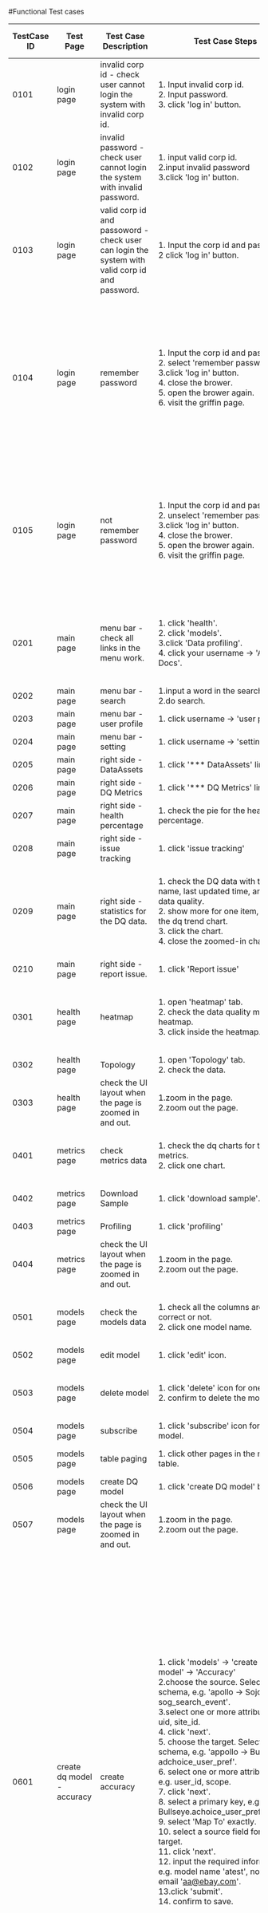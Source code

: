 <!--
Licensed to the Apache Software Foundation (ASF) under one or more
contributor license agreements.  See the NOTICE file distributed with
this work for additional information regarding copyright ownership.
The ASF licenses this file to you under the Apache License, Version 2.0
(the "License"); you may not use this file except in compliance with
the License.  You may obtain a copy of the License at

http://www.apache.org/licenses/LICENSE-2.0

Unless required by applicable law or agreed to in writing, software
distributed under the License is distributed on an "AS IS" BASIS,
WITHOUT WARRANTIES OR CONDITIONS OF ANY KIND, either express or implied.
See the License for the specific language governing permissions and
limitations under the License.
-->
#Functional Test cases


|TestCase ID|Test Page|Test Case Description|Test Case Steps|Test Data|Expected Result|Actual Result|Test Result|Jira Bug ID|
|---|---|---|---|---|---|---|---|---|
|0101|login page|invalid corp id - check user cannot login the system with invalid corp id.|1. Input invalid corp id.<br>2. Input password.<br>3. click 'log in' button.||1. login failed.||Passed||
|0102|login page|invalid password - check user cannot login the system with invalid password.|1. input valid corp id.<br>2.input invalid password<br>3.click 'log in' button.||1. login failed.||Passed||
|0103|login page|valid corp id and passoword - check user can login the system with valid corp id and password.|1. Input the corp id and password.<br>2 click 'log in' button.||1. login succesfully||Passed||
|0104|login page|remember password|1. Input the corp id and password.<br>2. select 'remember password'.<br>3.click 'log in' button.<br>4. close the brower.<br>5. open the brower again.<br>6. visit the griffin page.||1.the id and password are valid.<br>2.'remember password' is checked.<br>3.logged in the griffin homepage.<br>4.the brower is closed.<br>5.the brower is reopened.<br>6.the griffin homepage is opened, instead of the login page.||Passed||
|0105|login page|not remember password|1. Input the corp id and password.<br>2. unselect 'remember password'.<br>3.click 'log in' button.<br>4. close the brower.<br>5. open the brower again.<br>6. visit the griffin page.||1.the id and password are valid.<br>2.'remember password' is unchecked.<br>3.logged in the griffin homepage.<br>4.the brower is closed.<br>5.the brower is reopened.<br>6.the login page is opened.||Passed||
|0201|main page|menu bar - check all links in the menu work.|1. click 'health'.<br>2. click 'models'.<br>3.click 'Data profiling'.<br>4. click your username -> 'API Docs'.||1.show 'health' page.<br>2.show 'models' page.<br>3.show 'data profiling' page<br>4.open new page for API page.||Passed||
|0202|main page|menu bar - search|1.input a word in the search box.<br>2.do search.||1. show search result.|unimplemented|||
|0203|main page|menu bar - user profile|1. click username -> 'user profile'||1. show user profile page|unimplemented|||
|0204|main page|menu bar - setting|1. click username -> 'setting'||1. show setting page.|unimplemented|||
|0205|main page|right side - DataAssets|1. click '*** DataAssets' link||1.show the data assets page.||Passed||
|0206|main page|right side - DQ Metrics|1. click '*** DQ Metrics' link.||1. show DQ Metrics page||Passed||
|0207|main page|right side - health percentage |1. check the pie for the health percentage.||1. show the health percentage.||Passed||
|0208|main page|right side - issue tracking|1. click 'issue tracking'||1. show 'issue tracking' page|unimplemented|||
|0209|main page|right side - statistics for the DQ data.|1. check the DQ data with the name, last updated time, and the data quality.<br>2. show more for one item, check the dq trend chart. <br>3. click the chart.<br>4. close the zoomed-in chart.||1.show all the dq data.<br>2.show the latest dq trend chart for the item.<br>3.the dq chart is zoomed in.<br>4.the zoomed-in chart is closed.||Passed||
|0210|main page|right side - report issue.|1. click 'Report issue'||1. open the jira page.||Passed||
|0301|health page|heatmap|1. open 'heatmap' tab.<br>2. check the data quality metrics heatmap.<br>3. click inside the heatmap.||1.show the heatmap.<br>2.all the data are shown successfully.<br>3.show the metrics page.||Passed||
|0302|health page|Topology|1. open 'Topology' tab.<br>2. check the data.||1. show topology.|unimplemented|||
|0303|health page|check the UI layout when the page is zoomed in and out.|1.zoom in the page.<br>2.zoom out the page.||1. display the page correctly.||Passed||
|0401|metrics page|check metrics data|1. check the dq charts for the metrics.<br>2. click one chart.||1. all the data in the dq charts are correct.<br>2. the chart is zoomed in.||Passed||
|0402|metrics page|Download Sample|1. click 'download sample'.||1. the sample is downloaded to the local path.|unimplemented|||
|0403|metrics page|Profiling|1. click 'profiling'||1. show 'profiling'|unimplemented|||
|0404|metrics page|check the UI layout when the page is zoomed in and out.|1.zoom in the page.<br>2.zoom out the page.||1. display the page correctly.||Passed||
|0501|models page|check the models data|1. check all the columns are correct or not.<br>2. click one model name.||1. all the data are correct.<br>2. show more information of the model.||Passed||
|0502|models page|edit model|1. click 'edit' icon.||1. open the edit page.|unimplemented|||
|0503|models page|delete model|1. click 'delete' icon for one model.<br>2. confirm to delete the model.||1. open delete confirmation page.<br>2. the model is removed from the models table.||Passed||
|0504|models page|subscribe|1. click 'subscribe' icon for one model.||1. open subscribe page|unimplemented|||
|0505|models page|table paging|1. click other pages in the models table.||1.all the data in other pages are show correctly.||Passed||
|0506|models page|create DQ model|1. click 'create DQ model' button||1. open 'create DQ model' page.||Passed||
|0507|models page|check the UI layout when the page is zoomed in and out.|1.zoom in the page.<br>2.zoom out the page.||1. display the page correctly.||Passed||
|0601|create dq model - accuracy|create accuracy|1. click 'models' -> 'create DQ model' -> 'Accuracy'<br>2.choose the source. Select a schema, e.g. 'apollo -> Sojorner -> sog_search_event'.<br>3.select one or more attributes, e.g. uid, site_id.<br>4. click 'next'.<br>5. choose the target. Select a schema, e.g. 'appollo -> Bullseye -> adchoice_user_pref'.<br>6. select one or more attributes, e.g. user_id, scope.<br>7. click 'next'.<br>8. select a primary key, e.g. Bullseye.achoice_user_pref.user_id.<br>9. select 'Map To' exactly.<br>10. select a source field for each target.<br>11. click 'next'.<br>12. input the required information, e.g. model name 'atest', notification email 'aa@ebay.com'.<br>13.click 'submit'.<br>14. confirm to save.|source schema: 'apollo -> Sojorner -> sog_search_event'.<br>Source attributes: uid, site_id.<br>target schema: 'appollo -> Bullseye -> adchoice_user_pref'.<br>target attributes, e.g. user_id, scope.<br>primary key: Bullseye.achoice_user_pref.user_id.<br>model name: 'atest', <br>notification email: 'aa@ebay.com'.|1. open 'create accuracy' page.<br>2. the source shcema is selected. The corresponding attributes are shown in the attributes table.<br>3. the source attributes are selected.<br>4. go to 'choose target' step.<br>5. the target schema is selected. The corresponding attributes are shown in the attributes table.<br>6. the target attributes are selected.<br>7. go to 'mapping source and target' step.<br>8. the PK is selected.<br>9. exactly map to the source.<br>10. the source field is selected for each target.<br>11. go to 'configuration' step.<br>12. the required info are input correctly.<br>13. open a confirmation page.<br>14. the new model 'atest' is created. It is shown in the models table||Passed||
|0602|create dq model - accuracy|show error message if no source attribute is selected.|1. click 'models' -> 'create DQ model' -> 'Accuracy'.<br>2. click 'next'||1. open 'create accuracy' page.<br>2. show error message to select at least one attribute.||Passed||
|0603|create dq model - accuracy|show error message if no target attribute is selected.|1. click 'models' -> 'create DQ model' -> 'Accuracy'<br>2.choose the source. Select a schema, e.g. 'apollo -> Sojorner -> sog_search_event'.<br>3.select one or more attributes, e.g. uid, site_id.<br>4. click 'next'.<br>5. in the 'target' step, click 'next'.|source schema: 'apollo -> Sojorner -> sog_search_event'.<br>Source attributes: uid, site_id.|"1. open 'create accuracy' page.<br>2. the source shcema is selected. The corresponding attributes are shown in the attributes table.<br>3. the source attributes are selected.<br>4. go to 'choose target' step.<br>5. show error message to select at least one attribute.||Passed||
|0604|create dq model - accuracy|show error message if 'map fields' is not set.|1. click 'models' -> 'create DQ model' -> 'Accuracy'<br>2.choose the source. Select a schema, e.g. 'apollo -> Sojorner -> sog_search_event'.<br>3.select one or more attributes, e.g. uid, site_id.<br>4. click 'next'.<br>5. choose the target. Select a schema, e.g. 'appollo -> Bullseye -> adchoice_user_pref'.<br>6. select one or more attributes, e.g. user_id, scope.<br>7. click 'next'.<br>8. no selection. click 'next'.<br>9. select a primary key. click 'next'.|source schema: 'apollo -> Sojorner -> sog_search_event'.<br>Source attributes: uid, site_id.<br>target schema: 'appollo -> Bullseye -> adchoice_user_pref'.<br>target attributes, e.g. user_id, scope.<br>primary key: Bullseye.achoice_user_pref.user_id.|1. open 'create accuracy' page.<br>2. the source shcema is selected. The corresponding attributes are shown in the attributes table.<br>3. the source attributes are selected.<br>4. go to 'choose target' step.<br>5. the target schema is selected. The corresponding attributes are shown in the attributes table.<br>6. the target attributes are selected.<br>7. go to 'mapping source and target' step.<br>8. no PK is selected.<br>9. show error message.||Passed||
|0605|create dq model - accuracy|show error if the configuration is invalid|1. click 'models' -> 'create DQ model' -> 'Accuracy'<br>2.choose the source. Select a schema, e.g. 'apollo -> Sojorner -> sog_search_event'.<br>3.select one or more attributes, e.g. uid, site_id.<br>4. click 'next'.<br>5. choose the target. Select a schema, e.g. 'appollo -> Bullseye -> adchoice_user_pref'.<br>6. select one or more attributes, e.g. user_id, scope.<br>7. click 'next'.<br>8. select a primary key, e.g. Bullseye.achoice_user_pref.user_id.<br>9. select 'Map To' exactly.<br>10. select a source field for each target.<br>11. click 'next'.<br>12. input invalid value for each field, e.g. model name 'a test', notification email 'aa'.|source schema: 'apollo -> Sojorner -> sog_search_event'.<br>Source attributes: uid, site_id.<br>target schema: 'appollo -> Bullseye -> adchoice_user_pref'.<br>target attributes, e.g. user_id, scope.<br>primary key: Bullseye.achoice_user_pref.user_id.<br>model name: 'a test', <br>notification email: 'aa'.|1. open 'create accuracy' page.<br>2. the source shcema is selected. The corresponding attributes are shown in the attributes table.<br>3. the source attributes are selected.<br>4. go to 'choose target' step.<br>5. the target schema is selected. The corresponding attributes are shown in the attributes table.<br>6. the target attributes are selected.<br>7. go to 'mapping source and target' step.<br>8. the PK is selected.<br>9. exactly map to the source.<br>10. the source field is selected for each target.<br>11. go to 'configuration' step.<br>12. show error for invalid value.||Passed||
|0606|create dq model - accuracy|check the link to add new data asset.|1. click the link for adding new data asset.||1. go to the 'register data asset' page.||Passed||
|0607|create dq model - accuracy|check the UI layout for all the steps when the page is zoomed in and out.|1.zoom in the page.<br>2.zoom out the page.||1.all the steps in the page can be shown correctly.||Passed||
|0701|create dq model - validity|check dq model with validity type can be created.|1. click 'models' -> 'create DQ model' -> Validity<br>2.choose the target. Select a schema, e.g. 'apollo -> Sojorner -> sog_search_event'.<br>3.select one attribute, e.g. uid.<br>4. click 'next'.<br>5. choose one validity model, e.g. unique count.<br>6. click 'next'.<br>7. input valid value for the configuration fields. e.g. model name 'avalidity', email 'aa@b.com'.<br>8. click 'submit'<br>9. click 'save'.|schema: 'apollo -> Sojorner -> sog_search_event'.<br>Attribute: uid.<br>validity model: unique count.<br>model name: 'a validity', <br>email: 'aa'.|1. open 'create validity' page.<br>2. the target schem is selected. The corresponding attributes are shown in the attributes table.<br>3. the attribute is selected.<br>4. go to 'select model' page.<br>5. the validity model is selected. The description of the model is shown as well.<br>6. go to 'configuration' step.<br>7. all the value are valid.<br>8. open a confirmation page.<br>9. the new model 'avalidity' is created successfully. it is shown in the models page.||Passed||
|0702|create dq model - validity|show error if no target is selected.|1. click 'models' -> 'create DQ model' -> Validity<br>2. not choose the target.<br>3. click 'next'.||1. open 'create validity' page.<br>2. no target schem is selected.<br>3. show error.||Passed||
|0703|create dq model - validity|show error if any field is invalid.|1. click 'models' -> 'create DQ model' -> Validity<br>2.choose the target. Select a schema, e.g. 'apollo -> Sojorner -> sog_search_event'.<br>3.select one attribute, e.g. uid.<br>4. click 'next'.<br>5. choose one validity model, e.g. unique count.<br>6. click 'next'.<br>7. input invalid value for the configuration fields.|schema: 'apollo -> Sojorner -> sog_search_event'.<br>validity model: unique count.<br>Attribute: uid.<br>model name: 'a validity', <br>email: 'aa'.|1. open 'create validity' page.<br>2. the target schem is selected. The corresponding attributes are shown in the attributes table.<br>3. the attribute is selected.<br>4. go to 'select model' page.<br>5. the validity model is selected. The description of the model is shown as well.<br>6. go to 'configuration' step.<br>7. show error for the invalid value.||Passed||
|0704|create dq model - validity|check the UI layout for all the steps when the page is zoomed in and out.|1.zoom in the page.<br>2.zoom out the page.||1.all the steps in the page can be shown correctly.||Passed||
|0801|create dq model - anomaly detection|check the dq model with anomaly detection can be created.|1. click 'models' -> 'create DQ model' -> Validity<br>2.choose the target. Select a schema, e.g. 'apollo -> Sojorner -> sog_search_event'.<br>3. click 'next'.<br>4. choose one statistical techniques, e.g. bollinger bands detection.<br>5. click 'next'.<br>6. input valid value for the configuration fields. e.g. model name 'anomaly', email 'aa@b.com'.<br>7. click 'submit'<br>8. click 'save'.|schema: 'apollo -> Sojorner -> sog_search_event'.<br>statistical techniques: bollinger bands detection.<br>model name 'anomaly', <br>email 'aa@b.com'.|1. open 'create validity' page.<br>2. the target schem is selected. The corresponding attributes are shown in the attributes table.<br>3. go to 'select model' page.<br>4. the validity model is selected. The description of the model is shown as well.<br>5. go to 'configuration' step.<br>6. all the value are valid.<br>7. open a confirmation page.<br>8. two new models, 'anomaly' with 'anomaly detection' type, and 'Count_anomaly_1' with 'validity' type are created successfully. They are shown in the models page.||Passed||
|0802|create dq model - anomaly detection|show error if no target is selected.|1. click 'models' -> 'create DQ model' -> Validity<br>2. not choose the target.<br>3. click 'next'.||1. open 'create validity' page.<br>2. no target schem is selected.<br>3. show error.||Passed||
|0803|create dq model - anomaly detection|show error if any field is invalid.|1. click 'models' -> 'create DQ model' -> Validity<br>2.choose the target. Select a schema, e.g. 'apollo -> Sojorner -> sog_search_event'.<br>3. click 'next'.<br>4. choose one statistical techniques, e.g. bollinger bands detection.<br>5. click 'next'.<br>6. input invalid value for the configuration fields.|schema: 'apollo.Sojorner. sog_search_event'<br>model name: 'a nomaly', <br>email: 'aa'.|1. open 'create validity' page.<br>. the target schem is selected. The corresponding attributes are shown in the attributes table.<br>3. go to 'select model' page.<br>4. the validity model is selected. The description of the model is shown as well.<br>5. go to 'configuration' step.<br>6. show error for the invalid value.||Passed||
|0804|create dq model - anomaly detection|check the UI layout for all the steps when the page is zoomed in and out.|1.zoom in the page.<br>2.zoom out the page.||1.all the steps in the page can be shown correctly.||Passed||
|0901|create dq model - publish DQ data directly|check the dq model with publish type can be created.|1. click 'models' -> 'create DQ model' -> publish DQ data directly.<br>2.input valid value for the configuration fields.<br>3. click 'submit'<br>4. click 'save'.|model name 'apu', <br>organization 'hadoop', <br>email 'aa@b.com'.|1. open 'create validity' page.<br>2. all the value are valid.<br>3. open a confirmation page.<br>4. the new model 'apu' is created successfully. It is shown in the models page.||Passed||
|0902|create dq model - publish DQ data directly|show error if any field is invalid.|1. click 'models' -> 'create DQ model' -> publish DQ data directly.<br>2.input invalid value for the configuration fields. |model name 'a pu', email 'aa'.|1. open 'create validity' page.<br>2. show error for the invalid value.||Passed||
|0903|create dq model - publish DQ data directly|check the UI layout for all the steps when the page is zoomed in and out.|1.zoom in the page.<br>2.zoom out the page.||1.all the steps in the page can be shown correctly.||Passed||
|1001|data assets|check the data assets information|1. check all the columns are correct or not.<br>2. show more for an asset.||1. all the data are correct.<br>2. show the schemas of the asset.||Passed||
|1002|data assets|edit asset|1. click 'edit' icon for an asset, e.g. 'abc'.<br>2. edit the schema description and sample.<br>3. click 'submit'.<br>4. confirm to save.<br>5. in the asset table, show more for the asset 'abc'.||1. open the edit page.<br>2. the schema description and sample are valid.<br>3. open a confirmation page.<br>4. the asset info are saved.<br>5. the schema info are updated.||Passed||
|1003|data assets|delete asset|1. click 'delete' icon for an asset, e.g. 'abc'.<br>2. confirm to delete the asset.||1. open delete confirmation page.<br>2. the asset is removed from the  table.||Passed||
|1004|data assets|table paging|1. click other pages in the table.||1.all the data in other pages are show correctly.||Passed||
|1005|data assets|check the UI layout when the page is zoomed in and out.|1.zoom in the page.<br>2.zoom out the page.||1. display the page correctly.||Passed||
|1101|register data asset|check data asset can be registered.|1. click 'register data asset' in the 'data assets' page.<br>2. input valid value.<br>3. click 'submit'.<br>4. confirm to save.|asset name: 'atest', <br>type: 'hdfsfile',<br>HDFS path: '/var', <br>data folder pattern: '16-06-01',<br>platform: 'Apollo',<br>organization: 'GPS',<br>schema: name 'dmg', type 'string'|1. open 'register data asset' page.<br>2. all the value are valid.<br>3. open a confirmation page.<br>4. the new asset is registered successfully. It is shown in the assets table.||Passed||
|1102|register data asset|show error if any field is invalid.|1. click 'register data asset' in the 'data assets' page.<br>2. input some invalid value.<br>3. click 'submit'.|asset name: 'a test', <br>type: 'hdfsfile',<br>HDFS path: '/var', <br>data folder pattern: '16-06-01',<br>platform: 'Apollo',<br>organization: null,<br>schema: name 'dmg', type 'string',|1. open 'register data asset' page.<br>2. some value are invalid.<br>3. show error for the invalid value.||Passed||
|1103|register data asset|check the UI layout when the page is zoomed in and out.|1.zoom in the page.<br>2.zoom out the page.||1. display the page correctly.||Passed||
